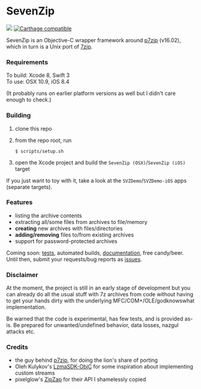 # SevenZip
![](https://www.bitrise.io/app/4d43df2229198af5.svg?token=upgdQ6LNU-RCnL8rdhsq7A) [![Carthage compatible](https://img.shields.io/badge/Carthage-compatible-4BC51D.svg?style=flat)](https://github.com/Carthage/Carthage)

SevenZip is an Objective-C wrapper framework around [p7zip](http://p7zip.sourceforge.net/) (v16.02), which in turn is a Unix port of [7zip](http://www.7-zip.org/). 

### Requirements

To build: Xcode 8, Swift 3<br/>
To use: OSX 10.9, iOS 8.4

(It probably runs on earlier platform versions as well but I didn't care enough to check.)

### Building

1. clone this repo
2. from the repo root, run

    ```
    $ scripts/setup.sh
    ```
    
3. open the Xcode project and build the `SevenZip (OSX)`/`SevenZip (iOS)` target

If you just want to toy with it, take a look at the `SVZDemo`/`SVZDemo-iOS` apps (separate targets).

### Features

- listing the archive contents
- extracting all/some files from archives to file/memory
- **creating** new archives with files/directories 
- **adding/removing** files to/from existing archives
- support for password-protected archives

Coming soon: [tests](https://github.com/lvsti/SevenZip/tree/master/SevenZipTests), automated builds, [documentation](https://github.com/lvsti/SevenZip/wiki), free candy/beer. Until then, submit your requests/bug reports as [issues](https://github.com/lvsti/SevenZip/issues).

### Disclaimer

At the moment, the project is still in an early stage of development but you can already do all the usual stuff with 7z archives from code without having to get your hands dirty with the underlying MFC/COM+/OLE/godknowswhat implementation.

Be warned that the code is experimental, has few tests, and is provided as-is. Be prepared for unwanted/undefined behavior, data losses, nazgul attacks etc.

### Credits

- the guy behind [p7zip](http://sourceforge.net/projects/p7zip/), for doing the lion's share of porting
- Oleh Kulykov's [LzmaSDK-ObjC](https://github.com/OlehKulykov/LzmaSDK-ObjC) for some inspiration about implementing custom streams
- pixelglow's [ZipZap](https://github.com/pixelglow/ZipZap) for their API I shamelessly copied
